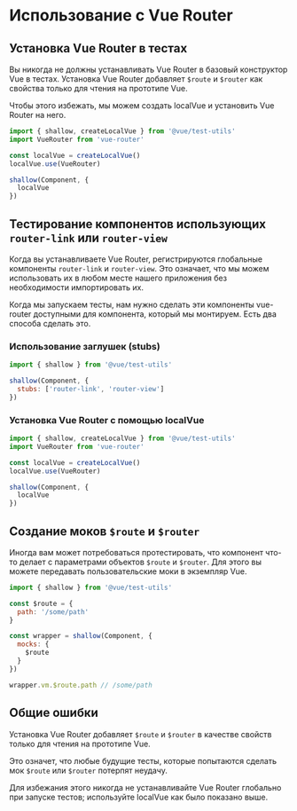 # Использование с Vue Router

## Установка Vue Router в тестах

Вы никогда не должны устанавливать Vue Router в базовый конструктор Vue в тестах. Установка Vue Router добавляет `$route` и `$router` как свойства только для чтения на прототипе Vue.

Чтобы этого избежать, мы можем создать localVue и установить Vue Router на него.

```js
import { shallow, createLocalVue } from '@vue/test-utils'
import VueRouter from 'vue-router'

const localVue = createLocalVue()
localVue.use(VueRouter)

shallow(Component, {
  localVue
})
```

## Тестирование компонентов использующих `router-link` или `router-view`

Когда вы устанавливаете Vue Router, регистрируются глобальные компоненты `router-link` и `router-view`. Это означает, что мы можем использовать их в любом месте нашего приложения без необходимости импортировать их.

Когда мы запускаем тесты, нам нужно сделать эти компоненты vue-router доступными для компонента, который мы монтируем. Есть два способа сделать это.

### Использование заглушек (stubs)

```js
import { shallow } from '@vue/test-utils'

shallow(Component, {
  stubs: ['router-link', 'router-view']
})
```

### Установка Vue Router с помощью localVue

```js
import { shallow, createLocalVue } from '@vue/test-utils'
import VueRouter from 'vue-router'

const localVue = createLocalVue()
localVue.use(VueRouter)

shallow(Component, {
  localVue
})
```

## Создание моков `$route` и `$router`

Иногда вам может потребоваться протестировать, что компонент что-то делает с параметрами объектов `$route` и `$router`. Для этого вы можете передавать пользовательские моки в экземпляр Vue.

```js
import { shallow } from '@vue/test-utils'

const $route = {
  path: '/some/path'
}

const wrapper = shallow(Component, {
  mocks: {
    $route
  }
})

wrapper.vm.$route.path // /some/path
```

## Общие ошибки

Установка Vue Router добавляет `$route` и `$router` в качестве свойств только для чтения на прототипе Vue.

Это означет, что любые будущие тесты, которые попытаются сделать мок `$route` или `$router` потерпят неудачу.

Для избежания этого никогда не устанавливайте Vue Router глобально при запуске тестов; используйте localVue как было показано выше.
